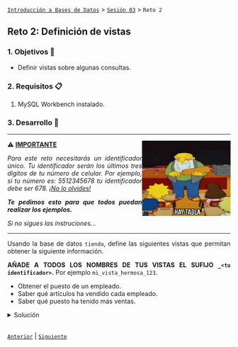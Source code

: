 [`Introducción a Bases de Datos`](../../Readme.md) > [`Sesión 03`](../Readme.md) > `Reto 2`
	
## Reto 2: Definición de vistas

<div style="text-align: justify;">

### 1. Objetivos :dart:

- Definir vistas sobre algunas consultas.

### 2. Requisitos :clipboard:

1. MySQL Workbench instalado.

### 3. Desarrollo :rocket:

---

<img src="../../imagenes/tabla.gif" align="right" height="170" width="200"> 

:warning: <ins>**IMPORTANTE**</ins>

_Para este reto necesitarás un identificador único. Tu identificador serán los últimos tres dígitos de tu número de celular. Por ejemplo, si tu número es: 5512345678 tu identificador debe ser 678. <ins>¡No lo olvides!</ins>_   

_**Te pedimos esto para que todos puedan realizar los ejemplos.**_


_Si no sigues las instruciones..._   

---

Usando la base de datos `tienda`, define las siguientes vistas que permitan obtener la siguiente información.

**AÑADE A TODOS LOS NOMBRES DE TUS VISTAS EL SUFIJO `_<tu identificador>`.** Por ejemplo `mi_vista_hermosa_123`.

- Obtener el puesto de un empleado.
- Saber qué artículos ha vendido cada empleado.
- Saber qué puesto ha tenido más ventas.

<details><summary>Solución</summary>
<p>

- Obtener el puesto de un empleado.

   ```sql
   CREATE VIEW puestos_123 AS
   SELECT concat(e.nombre, ' ', e.apellido_paterno), p.nombre
   FROM empleado e
   JOIN puesto p
     ON e.id_puesto = p.id_puesto;
   ```
   
   ```sql
   SELECT *
   FROM puestos_123;
   ```
   
   ![imagen](imagenes/s3wr21.png)

- Saber qué artículos ha vendido cada empleado.

   ```sql
   CREATE VIEW empleado_articulo_123 AS
   SELECT v.clave, concat(e.nombre, ' ', e.apellido_paterno) nombre, a.nombre articulo
   FROM venta v
   JOIN empleado e
     ON v.id_empleado = e.id_empleado
   JOIN articulo a
     ON v.id_articulo = a.id_articulo
   ORDER BY v.clave;
   ```
   
   ```sql
   SELECT *
   FROM  empleado_articulo_123;
   ```
   
   ![imagen](imagenes/s3wr22.png)
   
- Saber qué puesto ha tenido más ventas.

   ```sql
   CREATE VIEW puesto_ventas_123 AS
   SELECT p.nombre, count(v.clave) total
   FROM venta v
   JOIN empleado e
     ON v.id_empleado = e.id_empleado
   JOIN puesto p
     ON e.id_puesto = p.id_puesto
   GROUP BY p.nombre;
   ```
   
   ```sql
   SELECT *
   FROM puesto_ventas_123
   ORDER BY total DESC
   LIMIT 1;
   ```
   
   ![imagen](imagenes/s3wr23.png) 

</p>
</details> 

<br/>

[`Anterior`](../Ejemplo-02/Readme.md) | [`Siguiente`](../Readme.md#3-proyecto-hammer)

</div>
